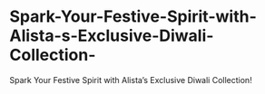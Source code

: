 # Spark-Your-Festive-Spirit-with-Alista-s-Exclusive-Diwali-Collection-
Spark Your Festive Spirit with Alista’s Exclusive Diwali Collection!
